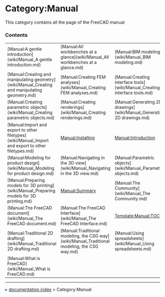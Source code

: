 # Category:Manual
This category contains all the page of the FreeCAD manual

### Contents

|     |     |     |
| --- | --- | --- |
| [Manual:A gentle introduction](wiki/Manual_A gentle introduction.md) | [Manual:All workbenches at a glance](wiki/Manual_All workbenches at a glance.md) | [Manual:BIM modeling](wiki/Manual_BIM modeling.md) |
| [Manual:Creating and manipulating geometry](wiki/Manual_Creating and manipulating geometry.md) | [Manual:Creating FEM analyses](wiki/Manual_Creating FEM analyses.md) | [Manual:Creating interface tools](wiki/Manual_Creating interface tools.md) |
| [Manual:Creating parametric objects](wiki/Manual_Creating parametric objects.md) | [Manual:Creating renderings](wiki/Manual_Creating renderings.md) | [Manual:Generating 2D drawings](wiki/Manual_Generating 2D drawings.md) |
| [Manual:Import and export to other filetypes](wiki/Manual_Import and export to other filetypes.md) | [Manual:Installing](wiki/Manual_Installing.md) | [Manual:Introduction](wiki/Manual_Introduction.md) |
| [Manual:Modeling for product design](wiki/Manual_Modeling for product design.md) | [Manual:Navigating in the 3D view](wiki/Manual_Navigating in the 3D view.md) | [Manual:Parametric objects](wiki/Manual_Parametric objects.md) |
| [Manual:Preparing models for 3D printing](wiki/Manual_Preparing models for 3D printing.md) | [Manual:Summary](wiki/Manual_Summary.md) | [Manual:The Community](wiki/Manual_The Community.md) |
| [Manual:The FreeCAD document](wiki/Manual_The FreeCAD document.md) | [Manual:The FreeCAD Interface](wiki/Manual_The FreeCAD Interface.md) | [Template:Manual:TOC](wiki/Template_Manual_TOC.md) |
| [Manual:Traditional 2D drafting](wiki/Manual_Traditional 2D drafting.md) | [Manual:Traditional modeling, the CSG way](wiki/Manual_Traditional modeling, the CSG way.md) | [Manual:Using spreadsheets](wiki/Manual_Using spreadsheets.md) |
| [Manual:What is FreeCAD](wiki/Manual_What is FreeCAD.md) |



---
![](images/Right_arrow.png) [documentation index](../README.md) > Category:Manual
